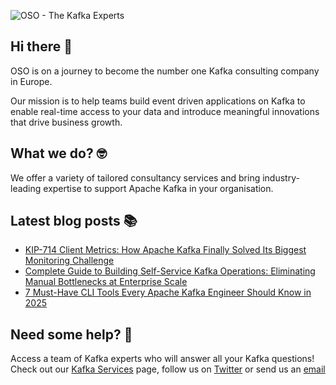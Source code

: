 ![OSO - The Kafka Experts](https://user-images.githubusercontent.com/307475/222356964-8f3e2c6d-46c7-40ee-8a96-22f853ce7b8f.png)

## Hi there 👋
OSO is on a journey to become the number one Kafka consulting company in Europe.

Our mission is to help teams build event driven applications on Kafka to enable real-time access to your data and introduce meaningful innovations that drive business growth. 

## What we do? 🤓
We offer a variety of tailored consultancy services and bring industry-leading expertise to support Apache Kafka in your organisation.

## Latest blog posts 📚
<!-- BLOG-POST-LIST:START -->
- [KIP-714 Client Metrics: How Apache Kafka Finally Solved Its Biggest Monitoring Challenge](https://oso.sh/blog/kip-714-kafka-client-metrics-centralized-monitoring-solution/)
- [Complete Guide to Building Self-Service Kafka Operations: Eliminating Manual Bottlenecks at Enterprise Scale](https://oso.sh/blog/complete-guide-self-service-kafka-operations-enterprise/)
- [7 Must-Have CLI Tools Every Apache Kafka Engineer Should Know in 2025](https://oso.sh/blog/7-must-have-cli-tools-every-apache-kafka-engineer-should-know-in-2025/)
<!-- BLOG-POST-LIST:END -->

## Need some help? 🤔
Access a team of Kafka experts who will answer all your Kafka questions! Check out our [Kafka Services](https://oso.sh/kafka-services/) page, follow us on [Twitter](https://twitter.com/osodevops) or send us an [email](mailto:enquiries@oso.sh)
